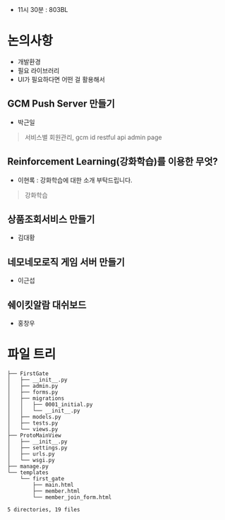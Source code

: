 * 11시 30분 : 803BL

# 논의사항
* 개발환경
* 필요 라이브러리
* UI가 필요하다면 어떤 걸 활용해서

## GCM Push Server 만들기
* 박근일

> 서비스별 회원관리, gcm id
> restful api
> admin page

## Reinforcement Learning(강화학습)를 이용한 무엇?
* 이현록 : 강화학습에 대한 소개 부탁드립니다.

> 강화학습

## 상품조회서비스 만들기
* 김대황

## 네모네모로직 게임 서버 만들기
* 이근섭

## 쉐이킷알람 대쉬보드
* 홍창우


# 파일 트리
```
├── FirstGate
│   ├── __init__.py
│   ├── admin.py
│   ├── forms.py
│   ├── migrations
│   │   ├── 0001_initial.py
│   │   └── __init__.py
│   ├── models.py
│   ├── tests.py
│   └── views.py
├── ProtoMainView
│   ├── __init__.py
│   ├── settings.py
│   ├── urls.py
│   └── wsgi.py
├── manage.py
└── templates
    └── first_gate
        ├── main.html
        ├── member.html
        └── member_join_form.html

5 directories, 19 files
```
